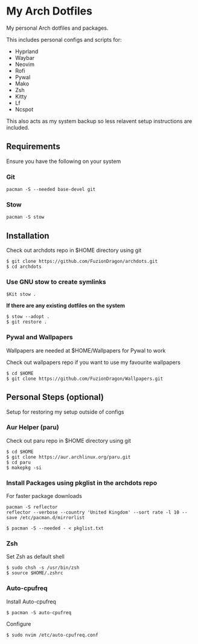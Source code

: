 # My Arch Dotfiles

My personal Arch dotfiles and packages.

This includes personal configs and scripts for:
- Hyprland
- Waybar
- Neovim
- Rofi
- Pywal
- Mako
- Zsh
- Kitty
- Lf
- Ncspot

This also acts as my system backup so less relavent setup instructions are included.

## Requirements

Ensure you have the following on your system

### Git

```
pacman -S --needed base-devel git
```

### Stow

```
pacman -S stow
```

## Installation

Check out archdots repo in $HOME directory using git

```
$ git clone https://github.com/FuzionDragon/archdots.git
$ cd archdots
```

### Use GNU stow to create symlinks

```
$Kit stow .
```

**If there are any existing dotfiles on the system**

```
$ stow --adopt .
$ git restore .
```

### Pywal and Wallpapers 

Wallpapers are needed at $HOME/Wallpapers for Pywal to work

Check out wallpapers repo if you want to use my favourite wallpapers

```
$ cd $HOME
$ git clone https://github.com/FuzionDragon/Wallpapers.git
```

## Personal Steps (optional)

Setup for restoring my setup outside of configs

### Aur Helper (paru)

Check out paru repo in $HOME directory using git

```
$ cd $HOME
$ git clone https://aur.archlinux.org/paru.git
$ cd paru
$ makepkg -si
```

### Install Packages using pkglist in the archdots repo 

For faster package downloads

```
pacman -S reflector
reflector --verbose --country 'United Kingdom' --sort rate -l 10 --save /etc/pacman.d/mirrorlist
```

```
$ pacman -S --needed - < pkglist.txt
```

### Zsh

Set Zsh as default shell

```
$ sudo chsh -s /usr/bin/zsh
$ source $HOME/.zshrc
```

### Auto-cpufreq

Install Auto-cpufreq

```
$ pacman -S auto-cpufreq
```

Configure

```
$ sudo nvim /etc/auto-cpufreq.conf
```
